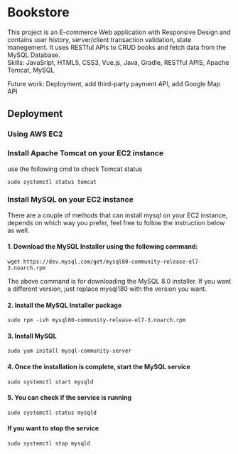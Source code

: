 # Bookstore
This project is an E-commerce Web application with Responsive Design and contains user history, server/client transaction validation, state manegement. 
It uses RESTful APIs to CRUD books and fetch data from the MySQL Database.  
Skills: JavaSript, HTML5, CSS3, Vue.js, Java, Gradle, RESTful APIS, Apache Tomcat, MySQL

Future work: Deployment, add third-party payment API, add Google Map API

## Deployment
### Using AWS EC2 
### Install Apache Tomcat on your EC2 instance
use the following cmd to check Tomcat status
```
sudo systemctl status tomcat
```
### Install MySQL on your EC2 instance
There are a couple of methods that can install mysql on your EC2 instance, depends on which way you prefer, feel free to follow the instruction below as well.  
#### 1. Download the MySQL Installer using the following command:
```
wget https://dev.mysql.com/get/mysql80-community-release-el7-3.noarch.rpm
```
The above command is for downloading the MySQL 8.0 installer. If you want a different version, just replace mysql180 with the version you want.
#### 2. Install the MySQL Installer package
```
sudo rpm -ivh mysql80-community-release-el7-3.noarch.rpm
```
#### 3. Install MySQL
```
sudo yum install mysql-community-server
```
#### 4. Once the installation is complete, start the MySQL service
```
sudo systemctl start mysqld
```
#### 5. You can check if the service is running
```
sudo systemctl status mysqld
```

#### If you want to stop the service
```
sudo systemctl stop mysqld
```
